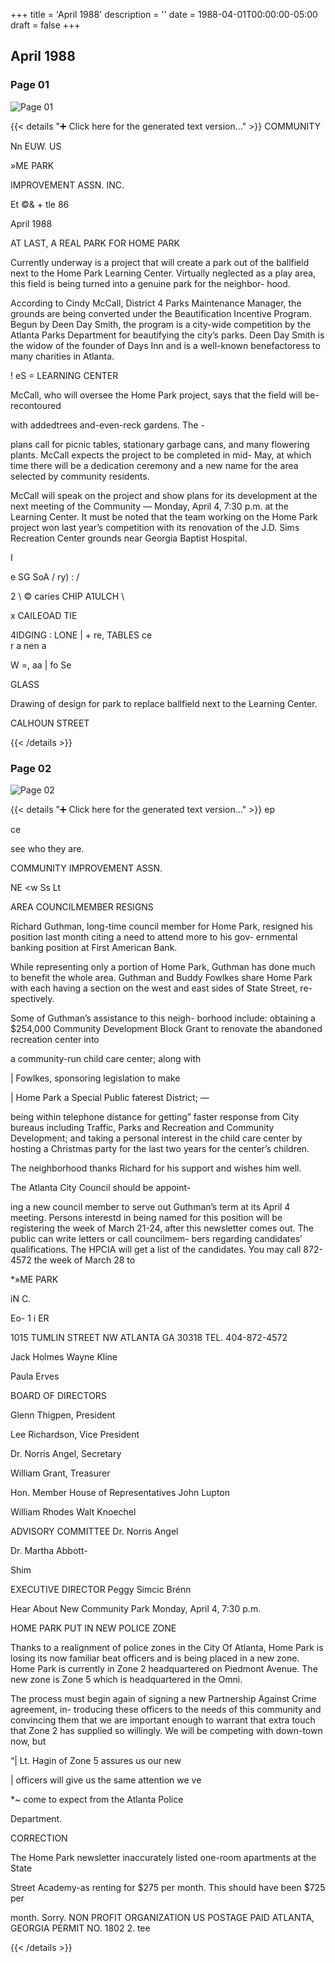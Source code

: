 +++
title = 'April 1988'
description = ''
date = 1988-04-01T00:00:00-05:00
draft = false
+++

## April 1988


### Page 01

![Page 01](/1988-04_01.jpg)

{{< details "➕ Click here for the generated text version..." >}}
COMMUNITY

Nn EUW. US

»ME PARK

IMPROVEMENT ASSN. INC.

Et ©& + tle 86

April 1988

AT LAST, A REAL PARK FOR
HOME PARK

Currently underway is a project that will
create a park out of the ballfield next to the
Home Park Learning Center. Virtually
neglected as a play area, this field is being
turned into a genuine park for the neighbor-
hood.

According to Cindy McCall, District 4 Parks
Maintenance Manager, the grounds are being
converted under the Beautification Incentive
Program. Begun by Deen Day Smith, the
program is a city-wide competition by the
Atlanta Parks Department for beautifying the
city’s parks. Deen Day Smith is the widow of
the founder of Days Inn and is a well-known
benefactoress to many charities in Atlanta.

!
eS = LEARNING CENTER

McCall, who will oversee the Home Park
project, says that the field will be-recontoured

with addedtrees and-even-reck gardens. The -

plans call for picnic tables, stationary garbage
cans, and many flowering plants. McCall
expects the project to be completed in mid-
May, at which time there will be a dedication
ceremony and a new name for the area
selected by community residents.

McCall will speak on the project and show
plans for its development at the next meeting
of the Community — Monday, April 4, 7:30
p.m. at the Learning Center. It must be noted
that the team working on the Home Park
project won last year’s competition with its
renovation of the J.D. Sims Recreation Center
grounds near Georgia Baptist Hospital.

I

e SG SoA /
ry) : /

2 \ © caries CHIP A1ULCH
\

x CAILEOAD TIE

4IDGING
: LONE
| + re, TABLES
ce \
r a nen
a

W =,
aa | fo Se

GLASS

Drawing of design for park to replace ballfield next to the Learning Center.

CALHOUN STREET


{{< /details >}}




### Page 02

![Page 02](/1988-04_02.jpg)

{{< details "➕ Click here for the generated text version..." >}}
ep

ce

see who they are.

COMMUNITY IMPROVEMENT ASSN.

NE <w Ss Lt

AREA COUNCILMEMBER RESIGNS

Richard Guthman, long-time council member
for Home Park, resigned his position last
month citing a need to attend more to his gov-
ernmental banking position at First American
Bank.

While representing only a portion of Home
Park, Guthman has done much to benefit the
whole area. Guthman and Buddy Fowlkes
share Home Park with each having a section
on the west and east sides of State Street, re-
spectively.

Some of Guthman’s assistance to this neigh-
borhood include: obtaining a $254,000
Community Development Block Grant to
renovate the abandoned recreation center into

a community-run child care center; along with

| Fowlkes, sponsoring legislation to make

| Home Park a Special Public faterest District; —

being within telephone distance for getting”
faster response from City bureaus including
Traffic, Parks and Recreation and Community
Development; and taking a personal interest in
the child care center by hosting a Christmas
party for the last two years for the center’s
children.

The neighborhood thanks Richard for his
support and wishes him well.

The Atlanta City Council should be appoint-

ing a new council member to serve out
Guthman’s term at its April 4 meeting.
Persons interestd in being named for this
position will be registering the week of March
21-24, after this newsletter comes out. The
public can write letters or call councilmem-
bers regarding candidates’ qualifications. The
HPCIA will get a list of the candidates. You
may call 872-4572 the week of March 28 to

*»ME PARK

iN C.

Eo- 1 i ER

1015 TUMLIN STREET NW ATLANTA GA 30318 TEL. 404-872-4572

Jack Holmes
Wayne Kline

Paula Erves

BOARD OF DIRECTORS

Glenn Thigpen, President

Lee Richardson, Vice President

Dr. Norris Angel, Secretary

William Grant, Treasurer

Hon. Member House of
Representatives John Lupton

William Rhodes
Walt Knoechel

ADVISORY COMMITTEE
Dr. Norris Angel

Dr. Martha Abbott-

Shim

EXECUTIVE DIRECTOR
Peggy Simcic Brénn

Hear About New Community Park
Monday, April 4, 7:30 p.m.

HOME PARK PUT IN
NEW POLICE ZONE

Thanks to a realignment of police zones in the
City Of Atlanta, Home Park is losing its now
familiar beat officers and is being placed in a
new zone. Home Park is currently in Zone 2
headquartered on Piedmont Avenue. The new
zone is Zone 5 which is headquartered in the
Omni.

The process must begin again of signing a
new Partnership Against Crime agreement, in-
troducing these officers to the needs of this
community and convincing them that we are
important enough to warrant that extra touch
that Zone 2 has supplied so willingly. We
will be competing with down-town now, but

“| Lt. Hagin of Zone 5 assures us our new

| officers will give us the same attention we ve

*~ come to expect from the Atlanta Police

Department.

CORRECTION

The Home Park newsletter inaccurately
listed one-room apartments at the State

Street Academy-as renting for $275 per
month. This should have been $725 per

month. Sorry.
NON PROFIT
ORGANIZATION
US POSTAGE PAID
ATLANTA, GEORGIA
PERMIT NO. 1802
2. tee

{{< /details >}}


